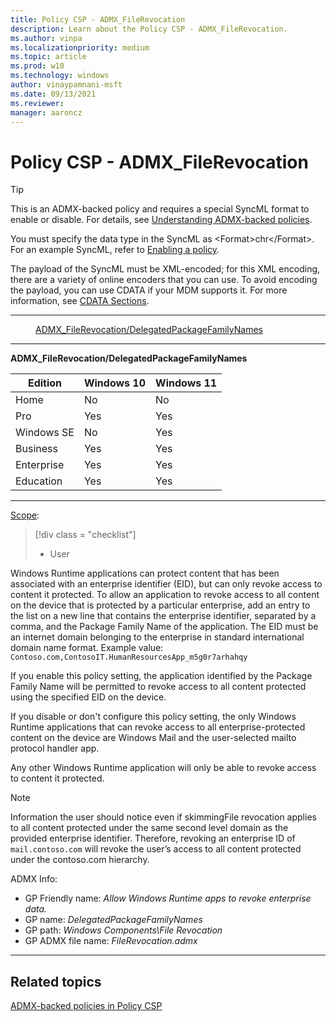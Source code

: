 ```yaml
---
title: Policy CSP - ADMX_FileRevocation
description: Learn about the Policy CSP - ADMX_FileRevocation.
ms.author: vinpa
ms.localizationpriority: medium
ms.topic: article
ms.prod: w10
ms.technology: windows
author: vinaypamnani-msft
ms.date: 09/13/2021
ms.reviewer:
manager: aaroncz
---
```


# Policy CSP - ADMX_FileRevocation

> [!TIP]
> This is an ADMX-backed policy and requires a special SyncML format to enable or disable.  For details, see [Understanding ADMX-backed policies](../mdm/understanding-admx-backed-policies.md).
>
> You must specify the data type in the SyncML as &lt;Format&gt;chr&lt;/Format&gt;. For an example SyncML, refer to [Enabling a policy](../mdm/understanding-admx-backed-policies.md#enabling-a-policy).
>
> The payload of the SyncML must be XML-encoded; for this XML encoding, there are a variety of online encoders that you can use. To avoid encoding the payload, you can use CDATA if your MDM supports it.  For more information, see [CDATA Sections](http://www.w3.org/TR/REC-xml/#sec-cdata-sect).

<hr/>

<!--Policies-->
<dl>
  <dd>
    <a href="#admx-filerevocation-delegatedpackagefamilynames">ADMX_FileRevocation/DelegatedPackageFamilyNames</a>
  </dd>
</dl>


<hr/>

<!--Policy-->
<a href="" id="admx-filerevocation-delegatedpackagefamilynames"></a>**ADMX_FileRevocation/DelegatedPackageFamilyNames**

<!--SupportedSKUs-->

|Edition|Windows 10|Windows 11|
|--- |--- |--- |
|Home|No|No|
|Pro|Yes|Yes|
|Windows SE|No|Yes|
|Business|Yes|Yes|
|Enterprise|Yes|Yes|
|Education|Yes|Yes|

<!--/SupportedSKUs-->
<hr/>

<!--Scope-->
[Scope](./policy-configuration-service-provider.md#policy-scope):

> [!div class = "checklist"]
> * User

<!--/Scope-->
<!--Description-->
Windows Runtime applications can protect content that has been associated with an enterprise identifier (EID), but can only revoke access to content it protected. To allow an application to revoke access to all content on the device that is protected by a particular enterprise, add an entry to the list on a new line that contains the enterprise identifier, separated by a comma, and the Package Family Name of the application. The EID must be an internet domain belonging to the enterprise in standard international domain name format.
Example value: `Contoso.com,ContosoIT.HumanResourcesApp_m5g0r7arhahqy`

If you enable this policy setting, the application identified by the Package Family Name will be permitted to revoke access to all content protected using the specified EID on the device.

If you disable or don't configure this policy setting, the only Windows Runtime applications that can revoke access to all enterprise-protected content on the device are Windows Mail and the user-selected mailto protocol handler app.

Any other Windows Runtime application will only be able to revoke access to content it protected.

> [!NOTE]
> Information the user should notice even if skimmingFile revocation applies to all content protected under the same second level domain as the provided enterprise identifier. Therefore, revoking an enterprise ID of `mail.contoso.com` will revoke the user’s access to all content protected under the contoso.com hierarchy.

<!--/Description-->

<!--ADMXBacked-->
ADMX Info:
-   GP Friendly name: *Allow Windows Runtime apps to revoke enterprise data.*
-   GP name: *DelegatedPackageFamilyNames*
-   GP path: *Windows Components\File Revocation*
-   GP ADMX file name: *FileRevocation.admx*

<!--/ADMXBacked-->
<!--/Policy-->
<hr/>


<!--/Policies-->

## Related topics

[ADMX-backed policies in Policy CSP](./policies-in-policy-csp-admx-backed.md)
